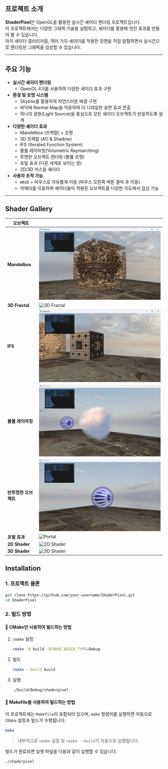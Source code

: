 ## 프로젝트 소개  
**ShaderPixel**은 OpenGL을 활용한 실시간 셰이더 렌더링 프로젝트입니다.  
이 프로젝트에서는 다양한 그래픽 기술을 실험하고, 셰이더를 활용해 멋진 효과를 만들어 볼 수 있습니다.  
마치 셰이더 갤러리처럼, 여러 가지 셰이더를 적용한 장면을 직접 탐험하면서 실시간으로 렌더링된 그래픽을 감상할 수 있습니다.  

---

## 주요 기능  
- **실시간 셰이더 렌더링**  
  - OpenGL 4.5를 사용하여 다양한 셰이더 효과 구현  
- **환경 및 조명 시스템**  
  - Skybox를 활용하여 자연스러운 배경 구현  
  - 바닥에 Normal Map을 적용하여 더 디테일한 표면 효과 연출  
  - 하나의 광원(Light Source)을 중심으로 모든 셰이더 오브젝트가 반응하도록 설계  
- **다양한 셰이더 효과**  
  - Mandelbox (프랙탈) + 조명  
  - 3D 프랙탈 (AO & Shadow)  
  - IFS (Iterated Function System)  
  - 볼륨 레이마칭(Volumetric Raymarching)  
  - 투명한 오브젝트 렌더링 (볼륨 조명)  
  - 포털 효과 (다른 세계로 보이는 창)  
  - 2D/3D 커스텀 셰이더  
- **사용자 조작 가능**  
  - `WASD` + 마우스로 자유롭게 이동 (마우스 오른쪽 버튼 클릭 후 이동)  
  - 카메라를 이동하며 셰이더들이 적용된 오브젝트를 다양한 각도에서 감상 가능  

---

## Shader Gallery

| 오브젝트 |   |
|----------|---------|
| **Mandelbox** | ![Mandelbox](https://github.com/ksro0128/ShaderPixel/blob/main/docs/images/Mandelbox.png) |
| **3D Fractal** | ![3D Fractal](https://github.com/ksro0128/ShaderPixel/blob/main/docs/images/3D%20Fractal.gif) |
| **IFS** | ![IFS](https://github.com/ksro0128/ShaderPixel/blob/main/docs/images/IFS.png) |
| **볼륨 레이마칭** | ![Volumetric Raymarching](https://github.com/ksro0128/ShaderPixel/blob/main/docs/images/Volumetric%20Raymarching.png) |
| **반투명한 오브젝트** | ![Translucent Object](https://github.com/ksro0128/ShaderPixel/blob/main/docs/images/Translucent%20Object.png) |
| **포털 효과** | ![Portal](https://github.com/ksro0128/ShaderPixel/blob/main/docs/images/Portal.gif) |
| **2D Shader** | ![2D Shader](https://github.com/ksro0128/ShaderPixel/blob/main/docs/images/2D%20Shader.gif) |
| **3D Shader** | ![3D Shader](https://github.com/ksro0128/ShaderPixel/blob/main/docs/images/3D%20Shader.gif) |




## Installation

### 1. 프로젝트 클론
```sh
git clone https://github.com/your-username/ShaderPixel.git
cd ShaderPixel
```

### 2. 빌드 방법

#### 🔹 **CMake만 사용하여 빌드하는 방법**
1. `cmake` 설정  
   ```sh
   cmake -B build -DCMAKE_BUILD_TYPE=Debug
   ```
2. 빌드  
   ```sh
   cmake --build build
   ```
3. 실행  
   ```sh
   ./build/Debug/shaderpixel
   ```

#### 🔹 **Makefile을 사용하여 빌드하는 방법**  
이 프로젝트에는 `Makefile`이 포함되어 있으며, `make` 명령어를 실행하면 자동으로 `CMake` 설정과 빌드가 수행됩니다.

```sh
make
```
> 내부적으로 `cmake` 설정 및 `cmake --build`가 자동으로 실행됩니다.

빌드가 완료되면 실행 파일을 다음과 같이 실행할 수 있습니다.
```sh
./shaderpixel
```
